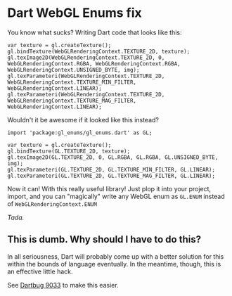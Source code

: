 Dart WebGL Enums fix
=======================

You know what sucks? Writing Dart code that looks like this:

```
var texture = gl.createTexture();
gl.bindTexture(WebGLRenderingContext.TEXTURE_2D, texture);
gl.texImage2D(WebGLRenderingContext.TEXTURE_2D, 0, WebGLRenderingContext.RGBA, WebGLRenderingContext.RGBA, WebGLRenderingContext.UNSIGNED_BYTE, img);
gl.texParameteri(WebGLRenderingContext.TEXTURE_2D, WebGLRenderingContext.TEXTURE_MIN_FILTER, WebGLRenderingContext.LINEAR);
gl.texParameteri(WebGLRenderingContext.TEXTURE_2D, WebGLRenderingContext.TEXTURE_MAG_FILTER, WebGLRenderingContext.LINEAR);
```

Wouldn't it be awesome if it looked like this instead?

```
import 'package:gl_enums/gl_enums.dart' as GL;

var texture = gl.createTexture();
gl.bindTexture(GL.TEXTURE_2D, texture);
gl.texImage2D(GL.TEXTURE_2D, 0, GL.RGBA, GL.RGBA, GL.UNSIGNED_BYTE, img);
gl.texParameteri(GL.TEXTURE_2D, GL.TEXTURE_MIN_FILTER, GL.LINEAR);
gl.texParameteri(GL.TEXTURE_2D, GL.TEXTURE_MAG_FILTER, GL.LINEAR);
```

Now it can! With this really useful library! Just plop it into your project,
import, and you can "magically" write any WebGL enum as `GL.ENUM` instead of
`WebGLRenderingContext.ENUM`

_Tada._

This is dumb. Why should I have to do this?
--------------------------------------------
In all seriousness, Dart will probably come up with a better solution for this
within the bounds of language eventually. In the meantime, though, this is an
effective little hack. 

See [Dartbug 9033](https://code.google.com/p/dart/issues/detail?id=9033)
to make this easier.